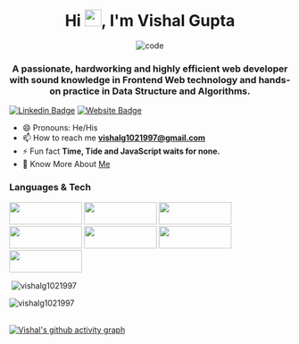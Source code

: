 <h1 align="center">Hi <img src="https://camo.githubusercontent.com/e8e7b06ecf583bc040eb60e44eb5b8e0ecc5421320a92929ce21522dbc34c891/68747470733a2f2f6d656469612e67697068792e636f6d2f6d656469612f6876524a434c467a6361737252346961377a2f67697068792e676966" width="30px">, I'm Vishal Gupta</h1>

<div align='center'>
    <img   src="https://camo.githubusercontent.com/992babdffd8c74a1502de375fbdf7e4d54773242/68747470733a2f2f6d656469612e67697068792e636f6d2f6d656469612f53576f536b4e36447854737a71494b4571762f67697068792e676966"
        alt="code"
      />
   </div>

<h3 align="center">A passionate, hardworking and highly efficient web developer with sound knowledge in Frontend Web technology and hands-on practice in Data Structure and Algorithms.</h3>

[![Linkedin Badge](https://img.shields.io/badge/-LinkedIn-0e76a8?style=flat-square&logo=Linkedin&logoColor=white)](https://www.linkedin.com/in/vishalg1021997/)
[![Website Badge](https://img.shields.io/badge/Website-3b5998?style=flat-square&logo=google-chrome&logoColor=white)](https://vishal-gupta.netlify.app/)
- 😄 Pronouns: He/His
- 📫 How to reach me **vishalg1021997@gmail.com** 
- ⚡ Fun fact **Time, Tide and JavaScript waits for none.**
- 📑 Know More About [Me](https://drive.google.com/file/d/1DjQ70Tpyd5R0leyaq9JHXfXsN_i4WN2F/view?usp=sharing)


### Languages & Tech
<img src="https://img.shields.io/badge/HTML5-E34F26?style=for-the-badge&logo=html5&logoColor=white" width="130px" height="40px"/> 
<img src="https://img.shields.io/badge/CSS3-1572B6?style=for-the-badge&logo=css3&logoColor=white" width="130px" height="40px"/>
<img src="https://img.shields.io/badge/JavaScript-323330?style=for-the-badge&logo=javascript&logoColor=F7DF1E" width="130px" height="40px"/>

<img src="https://img.shields.io/badge/React-20232A?style=for-the-badge&logo=react&logoColor=61DAFB" width="130px" height="40px"/>
<img src="https://img.shields.io/badge/Redux-593D88?style=for-the-badge&logo=redux&logoColor=white" width="130px" height="40px"/>


<img src="https://img.shields.io/badge/Material%20UI-007FFF?style=for-the-badge&logo=mui&logoColor=white" width="130px" height="40px"/>
<img src="https://img.shields.io/badge/styled--components-DB7093?style=for-the-badge&logo=styled-components&logoColor=white" width="130px" height="40px"/>

<p>&nbsp;<img align="center" src="https://github-readme-stats.vercel.app/api?username=vishalg1021997&show_icons=true&locale=en&theme=radical" alt="vishalg1021997" /></p>



<p><img align="left" src="https://github-readme-stats.vercel.app/api/top-langs?username=vishalg1021997&show_icons=true&locale=en&layout=compact&theme=radical" alt="vishalg1021997" /></p>
<br/><br/>


[![Vishal's github activity graph](https://activity-graph.herokuapp.com/graph?username=vishalg1021997&theme=react-dark)](https://github.com/vishalg1021997/github-readme-activity-graph)


<br/>
